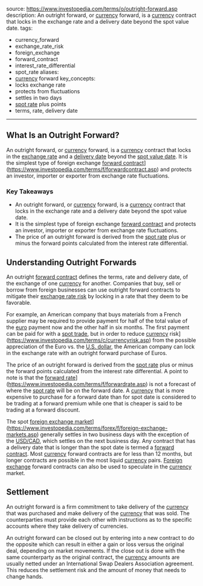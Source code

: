  
source: https://www.investopedia.com/terms/o/outright-forward.asp
description: An outright forward, or [currency](../Financial%20Instruments/Lecture%20Notes-%20Financial%20Instruments/Teaching%20Note%201-%20Forward%20Rates%20Agreement/Forwards%20and%20Futures%20Notes.md) forward, is a [currency](../Financial%20Instruments/Lecture%20Notes-%20Financial%20Instruments/Teaching%20Note%201-%20Forward%20Rates%20Agreement/Forwards%20and%20Futures%20Notes.md) contract that
  locks in the exchange rate and a delivery date beyond the spot value date.
tags:
  - currency_forward
  - exchange_rate_risk
  - foreign_exchange
  - forward_contract
  - interest_rate_differential
  - spot_rate
aliases:
  - [currency](../Financial%20Instruments/Lecture%20Notes-%20Financial%20Instruments/Teaching%20Note%201-%20Forward%20Rates%20Agreement/Forwards%20and%20Futures%20Notes.md) forward
key_concepts:
  - locks exchange rate
  - protects from fluctuations
  - settles in two days
  - [spot rate](../International%20Finance/The%20Foreign%20Exchange%20Market%20Annotations.md) plus points
  - terms, rate, delivery date
---


## What Is an Outright Forward?

An outright forward, or [currency](../Financial%20Instruments/Lecture%20Notes-%20Financial%20Instruments/Teaching%20Note%201-%20Forward%20Rates%20Agreement/Forwards%20and%20Futures%20Notes.md) forward, is a [currency](../Financial%20Instruments/Lecture%20Notes-%20Financial%20Instruments/Teaching%20Note%201-%20Forward%20Rates%20Agreement/Forwards%20and%20Futures%20Notes.md) contract that locks in the [exchange rate](https://www.investopedia.com/terms/e/exchangerate.asp) and a [delivery date](https://www.investopedia.com/terms/d/deliverydate.asp) beyond the [spot value date](https://www.investopedia.com/terms/s/spot-date.asp). It is the simplest type of foreign exchange [forward contract]([Forward%20Points%20in%20Currency)](https://www.investopedia.com/terms/f/forwardcontract.asp) and protects an investor, importer or exporter from exchange rate fluctuations.

### Key Takeaways

- An outright forward, or [currency](../Financial%20Instruments/Lecture%20Notes-%20Financial%20Instruments/Teaching%20Note%201-%20Forward%20Rates%20Agreement/Forwards%20and%20Futures%20Notes.md) forward, is a [currency](../Financial%20Instruments/Lecture%20Notes-%20Financial%20Instruments/Teaching%20Note%201-%20Forward%20Rates%20Agreement/Forwards%20and%20Futures%20Notes.md) contract that locks in the exchange rate and a delivery date beyond the spot value date.
- It is the simplest type of foreign exchange [forward contract](Forward%20Points%20in%20Currency.md) and protects an investor, importer or exporter from exchange rate fluctuations.
- The price of an outright forward is derived from the [spot rate](../International%20Finance/The%20Foreign%20Exchange%20Market%20Annotations.md) plus or minus the forward points calculated from the interest rate differential.

## Understanding Outright Forwards

An outright [forward contract](Forward%20Points%20in%20Currency.md) defines the terms, rate and delivery date, of the exchange of one [currency](../Financial%20Instruments/Lecture%20Notes-%20Financial%20Instruments/Teaching%20Note%201-%20Forward%20Rates%20Agreement/Forwards%20and%20Futures%20Notes.md) for another. Companies that buy, sell or borrow from foreign businesses can use outright forward contracts to mitigate their [exchange rate risk](../Financial%20Instruments/Assignments/PSET%203%20Financial%20Instruments.md) by locking in a rate that they deem to be favorable.

For example, an American company that buys materials from a French supplier may be required to provide payment for half of the total value of the [euro](https://www.investopedia.com/terms/e/euro.asp) payment now and the other half in six months. The first payment can be paid for with a [spot trade](https://www.investopedia.com/terms/s/spottrade.asp), but in order to reduce [currency]([Forwards%20and%20Futures%20Notes) risk](https://www.investopedia.com/terms/c/currencyrisk.asp) from the possible appreciation of the Euro vs. the [U.S. dollar](https://www.investopedia.com/terms/forex/u/usd-united-states-dollar.asp), the American company can lock in the exchange rate with an outright forward purchase of Euros.

The price of an outright forward is derived from the [spot rate](../International%20Finance/The%20Foreign%20Exchange%20Market%20Annotations.md) plus or minus the forward points calculated from the interest rate differential. A point to note is that the [forward rate]([Forward%20Points%20in%20Currency)](https://www.investopedia.com/terms/f/forwardrate.asp) is not a forecast of where the [spot rate](../International%20Finance/The%20Foreign%20Exchange%20Market%20Annotations.md) will be on the forward date. A [currency](../Financial%20Instruments/Lecture%20Notes-%20Financial%20Instruments/Teaching%20Note%201-%20Forward%20Rates%20Agreement/Forwards%20and%20Futures%20Notes.md) that is more expensive to purchase for a forward date than for spot date is considered to be trading at a forward premium while one that is cheaper is said to be trading at a forward discount.

The spot [foreign exchange market]([Foreign%20Exchange%20Markets%20and%20Exchange%20Rate%20Determination)](https://www.investopedia.com/terms/forex/f/foreign-exchange-markets.asp) generally settles in two business days with the exception of the [USD/CAD](https://www.investopedia.com/terms/forex/u/usd-cad-us-dollar-canadian-dollar-[currency](../Financial%20Instruments/Lecture%20Notes-%20Financial%20Instruments/Teaching%20Note%201-%20Forward%20Rates%20Agreement/Forwards%20and%20Futures%20Notes.md)-pair.asp), which settles on the next business day. Any contract that has a delivery date that is longer than the spot date is termed a [forward contract](Forward%20Points%20in%20Currency.md). Most [currency](../Financial%20Instruments/Lecture%20Notes-%20Financial%20Instruments/Teaching%20Note%201-%20Forward%20Rates%20Agreement/Forwards%20and%20Futures%20Notes.md) forward contracts are for less than 12 months, but longer contracts are possible in the most liquid [currency](../Financial%20Instruments/Lecture%20Notes-%20Financial%20Instruments/Teaching%20Note%201-%20Forward%20Rates%20Agreement/Forwards%20and%20Futures%20Notes.md) pairs. [Foreign exchange](https://www.investopedia.com/terms/f/foreign-exchange.asp) forward contracts can also be used to speculate in the [currency](../Financial%20Instruments/Lecture%20Notes-%20Financial%20Instruments/Teaching%20Note%201-%20Forward%20Rates%20Agreement/Forwards%20and%20Futures%20Notes.md) market.

## Settlement

An outright forward is a firm commitment to take delivery of the [currency](../Financial%20Instruments/Lecture%20Notes-%20Financial%20Instruments/Teaching%20Note%201-%20Forward%20Rates%20Agreement/Forwards%20and%20Futures%20Notes.md) that was purchased and make delivery of the [currency](../Financial%20Instruments/Lecture%20Notes-%20Financial%20Instruments/Teaching%20Note%201-%20Forward%20Rates%20Agreement/Forwards%20and%20Futures%20Notes.md) that was sold. The counterparties must provide each other with instructions as to the specific accounts where they take delivery of currencies.

An outright forward can be closed out by entering into a new contract to do the opposite which can result in either a gain or loss versus the original deal, depending on market movements. If the close out is done with the same counterparty as the original contract, the [currency](../Financial%20Instruments/Lecture%20Notes-%20Financial%20Instruments/Teaching%20Note%201-%20Forward%20Rates%20Agreement/Forwards%20and%20Futures%20Notes.md) amounts are usually netted under an International Swap Dealers Association agreement. This reduces the settlement risk and the amount of money that needs to change hands.